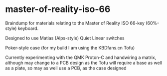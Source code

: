 # master-of-reality-iso-66

Braindump for materials relating to the Master of Reality ISO 66-key (60%-style) keyboard.

Designed to use Matias (Alps-style) Quiet Linear switches

Poker-style case (for my build I am using the KBDfans.cn Tofu)

Currently experimenting with the QMK Proton-C and handwiring a matrix, although may change to a PCB design as the Tofu will require a base as well as a plate, so may as well use a PCB, as the case designed
